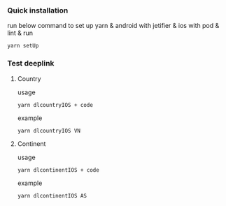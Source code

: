 ### Quick installation

run below command to set up yarn & android with jetifier & ios with pod & lint & run
```shell
yarn setUp
```

### Test deeplink

1. Country

    usage
    ```shell
    yarn dlcountryIOS + code
    ```
    example
    ```shell
    yarn dlcountryIOS VN
    ```

2. Continent

    usage
    ```shell
    yarn dlcontinentIOS + code
    ```
   example
    ```shell
    yarn dlcontinentIOS AS
    ```

